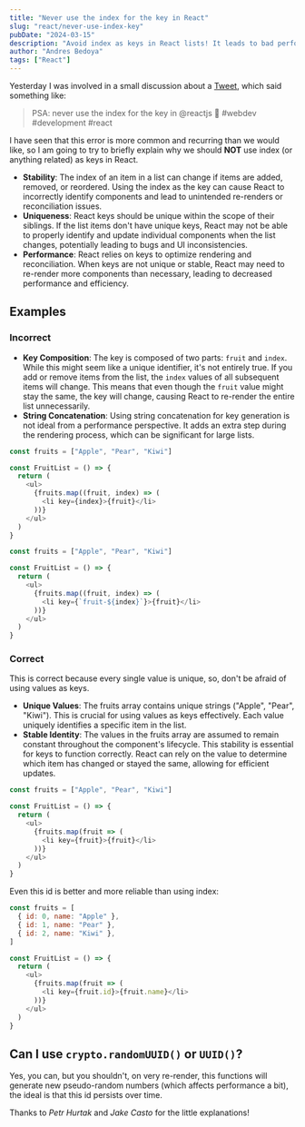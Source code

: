 ```yaml
---
title: "Never use the index for the key in React"
slug: "react/never-use-index-key"
pubDate: "2024-03-15"
description: "Avoid index as keys in React lists! It leads to bad performance and unexpected behavior. Use stable IDs for smooth rendering."
author: "Andres Bedoya"
tags: ["React"]
---
```


Yesterday I was involved in a small discussion about a <a class="hover:no-underline text-blue underline" href="https://twitter.com/joshmedeski/status/1768346029273850143" target="\_blank" rel="noreferrer">Tweet</a>, which said something like:

> PSA: never use the index for the key in @reactjs 🔑 #webdev #development #react

I have seen that this error is more common and recurring than we would like, so I am going to try to briefly explain why we should **NOT** use index (or anything related) as keys in React.

- **Stability**: The index of an item in a list can change if items are added, removed, or reordered. Using the index as the key can cause React to incorrectly identify components and lead to unintended re-renders or reconciliation issues.
- **Uniqueness**: React keys should be unique within the scope of their siblings. If the list items don't have unique keys, React may not be able to properly identify and update individual components when the list changes, potentially leading to bugs and UI inconsistencies.
- **Performance**: React relies on keys to optimize rendering and reconciliation. When keys are not unique or stable, React may need to re-render more components than necessary, leading to decreased performance and efficiency.

## Examples

### Incorrect

- **Key Composition**: The key is composed of two parts: `fruit` and `index`. While this might seem like a unique identifier, it's not entirely true. If you add or remove items from the list, the `index` values of all subsequent items will change. This means that even though the `fruit` value might stay the same, the key will change, causing React to re-render the entire list unnecessarily.
- **String Concatenation**: Using string concatenation for key generation is not ideal from a performance perspective. It adds an extra step during the rendering process, which can be significant for large lists.

```js
const fruits = ["Apple", "Pear", "Kiwi"]

const FruitList = () => {
  return (
    <ul>
      {fruits.map((fruit, index) => (
        <li key={index}>{fruit}</li>
      ))}
    </ul>
  )
}
```

```js
const fruits = ["Apple", "Pear", "Kiwi"]

const FruitList = () => {
  return (
    <ul>
      {fruits.map((fruit, index) => (
        <li key={`fruit-${index}`}>{fruit}</li>
      ))}
    </ul>
  )
}
```

### Correct

This is correct because every single value is unique, so, don't be afraid of using values as keys.

- **Unique Values**: The fruits array contains unique strings ("Apple", "Pear", "Kiwi"). This is crucial for using values as keys effectively. Each value uniquely identifies a specific item in the list.
- **Stable Identity**: The values in the fruits array are assumed to remain constant throughout the component's lifecycle. This stability is essential for keys to function correctly. React can rely on the value to determine which item has changed or stayed the same, allowing for efficient updates.

```js
const fruits = ["Apple", "Pear", "Kiwi"]

const FruitList = () => {
  return (
    <ul>
      {fruits.map(fruit => (
        <li key={fruit}>{fruit}</li>
      ))}
    </ul>
  )
}
```

Even this id is better and more reliable than using index:

```js
const fruits = [
  { id: 0, name: "Apple" },
  { id: 1, name: "Pear" },
  { id: 2, name: "Kiwi" },
]

const FruitList = () => {
  return (
    <ul>
      {fruits.map(fruit => (
        <li key={fruit.id}>{fruit.name}</li>
      ))}
    </ul>
  )
}
```

## Can I use `crypto.randomUUID()` or `UUID()`?

Yes, you can, but you shouldn't, on very re-render, this functions will generate new pseudo-random numbers (which affects performance a bit), the ideal is that this id persists over time.

Thanks to _Petr Hurtak_ and _Jake Casto_ for the little explanations!
